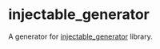 # injectable_generator

A generator for [injectable_generator](https://pub.dev/packages/injectable_mvvm) library.

